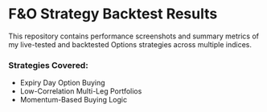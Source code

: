 # F&O Strategy Backtest Results

This repository contains performance screenshots and summary metrics of my live-tested and backtested Options strategies across multiple indices.

### Strategies Covered:
- Expiry Day Option Buying  
- Low-Correlation Multi-Leg Portfolios
- Momentum-Based Buying Logic
  

